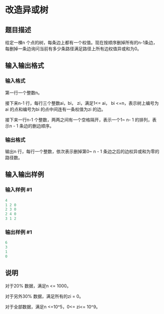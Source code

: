 # 改造异或树

## 题目描述

给定一棵n 个点的树，每条边上都有一个权值。现在按顺序删掉所有的n-1条边，每删掉一条边询问当前有多少条路径满足路径上所有边权值异或和为0。

## 输入输出格式

### 输入格式

第一行一个整数n。

接下来n-1 行，每行三个整数ai，bi， zi，满足1<= ai， bi <=n，表示树上编号为ai 的点和编号为bi 的点中间连有一条权值为zi 的边。

接下来一行n-1 个整数，两两之间有一个空格隔开，表示一个1~ n- 1 的排列，表示n - 1 条边的删边顺序。

### 输出格式

输出n 行，每行一个整数，依次表示删掉第0~ n - 1 条边之后的边权异或和为零的路径数。

## 输入输出样例

### 输入样例 #1

```cpp
4
1 2 0
2 3 0
2 4 0
3 1 2
```


### 输出样例 #1

```cpp
6
3
1
0
```


## 说明

对于20% 数据，满足n <= 1000。

对于另外30% 数据，满足所有的zi = 0。

对于全部数据，满足n <=10^5，0<= zi<= 10^9。

